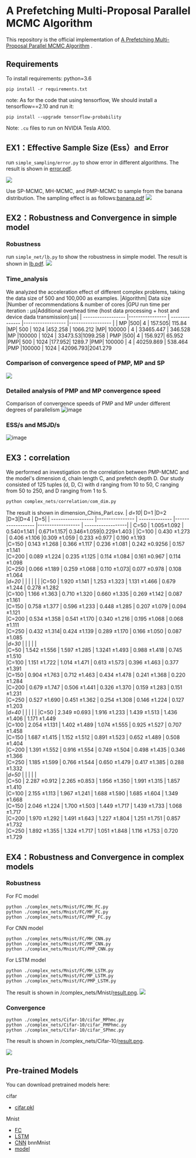 # A Prefetching Multi-Proposal Parallel MCMC Algorithm

This repository is the official implementation of [A Prefetching Multi-Proposal Parallel MCMC Algorithm]() . 



## Requirements

To install requirements:
python=3.6
```setup
pip install -r requirements.txt
```
note: As for the code that using tensorflow, We should install a  tensorflow==2.10 and run it:
```setup
pip install --upgrade tensorflow-probability
```


Note: `.cu` files to run on NVIDIA Tesla A100.



## EX1：Effective Sample Size (Ess）and Error 


run `simple_sampling/error.py` to show error in different algorithms. The  result is shown in [error.pdf](https://github.com/guifengye1/PMP-MCMC/blob/main/simple_sampling/error/error.pdf).

![](https://img-blog.csdnimg.cn/direct/ad973b8ec90f4e97a84f5b1ca7a827f5.png)

Use SP-MCMC, MH-MCMC, and PMP-MCMC to sample from the banana distribution. The sampling effect is as follows:[banana.pdf](https://github.com/guifengye1/PMP-MCMC/tree/main/simple_sampling/error/banana/bananav3.pdf)
![](https://img-blog.csdnimg.cn/direct/0ff4559140704ffa92751ab90efd5065.png)
## EX2：Robustness and Convergence in simple model
### Robustness
run `simple_net/lb.py` to show the robustness in simple model. The  result is shown in [lb.pdf](https://github.com/guifengye1/PMP-MCMC/blob/main/simple_net/lb.pdf).
![](https://img-blog.csdnimg.cn/aafb9de61dc04975a541175ad13c9764.png)
### Time_analysis
We analyzed the acceleration effect of different complex problems, taking the data size of 500 and 100,000 as examples.
|Algorithm| Data size |Number of recommendations & number of cores |GPU run time per iteration : μs|Additional overhead time (host data processing + host and device dada transmission):μs|
| ------------------ |---------------- | -------------- |------------------ |------------------ |
| MP   |500| 4  | 157.505| 115.84
|MP| 500 | 1024 |452.258 | 1066.212
|MP| 100000 | 4 | 33465.447 | 346.528
|MP |100000 | 1024 | 33473.53|1099.258
| PMP   |500| 4  | 156.927| 65.952
|PMP| 500 | 1024 |177.952| 1289.7
|PMP| 100000 | 4 | 40259.869 | 538.464
|PMP |100000 | 1024 | 42096.793|2041.279
 
### Comparison of convergence speed of PMP, MP and SP
![](https://img-blog.csdnimg.cn/direct/17f9dd2fcad34193ac4f106e6462f0bf.png)
### Detailed analysis of PMP and MP convergence speed 
Comparison of convergence speeds of PMP and MP under different degrees of parallelism
![image](https://github.com/guifengye1/PMP-MCMC/assets/66373832/e7aad937-2c28-4da2-baa1-6047d1c6a106)

### ESS/s and MSJD/s
![image](https://github.com/guifengye1/PMP-MCMC/assets/66373832/e97b1c78-b57d-49be-939d-51bf1bf92456)


## EX3：correlation
We performed an investigation on the correlation between PMP-MCMC and the model's dimension d, chain length C, and prefetch depth D. Our study consisted of 125 tuples (d, D, C) with d ranging from 10 to 50, C ranging from 50 to 250, and D ranging from 1 to 5.
```python
python complex_nets/correlation/com_dim.py
```
The  result is shown in dimension_Chins_Parl.csv.
| *d=10*| D=1 |D=2 |D=3|D=4 | D=5|
| ------------------ |---------------- | -------------- |------------------ |------------------ | ------------------|
| C=50   |   1.005±1.092  |  0.540±1.141  | 0.671±1.157| 0.346±1.059|0.229±1.403 |
|C=100 | 0.430 ±1.273 | 0.406 ±1.106 |0.309 ±1.059 | 0.233 ±0.977 | 0.190 ±1.193  
|C=150 | 0.143 ±1.268 | 0.366 ±1.117 | 0.236 ±1.081 | 0.242 ±0.9256 | 0.157 ±1.141  
|C=200 | 0.089 ±1.224 | 0.235 ±1.125 | 0.114 ±1.084 | 0.161 ±0.967 | 0.114 ±1.098   
|C=250 | 0.066 ±1.189 | 0.259 ±1.068 | 0.110 ±1.073| 0.077 ±0.978 | 0.108 ±1.064   		
|*d=20* |  |  |  |  |  |
|C=50 | 1.920 ±1.141 | 1.253 ±1.323 | 1.131 ±1.466 | 0.679 ±1.244 | 0.278 ±1.282   
|C=100 | 1.166 ±1.363 | 0.710 ±1.320 | 0.660 ±1.335 | 0.269 ±1.142 | 0.087 ±1.161   
|C=150 | 0.758 ±1.377 | 0.596 ±1.233 | 0.448 ±1.285 | 0.207 ±1.079 | 0.094 ±1.121   
|C=200 | 0.534 ±1.358 | 0.541 ±1.170 | 0.340 ±1.216 | 0.195 ±1.068 | 0.068 ±1.111   
|C=250 | 0.432 ±1.314| 0.424 ±1.139 | 0.289 ±1.170 | 0.166 ±1.050 | 0.087 ±1.085   
|*d=30* |  |  |  |  |    
|C=50 | 1.542 ±1.556 | 1.597 ±1.285 | 1.3241 ±1.493 | 0.988 ±1.418 | 0.745 ±1.510  
|C=100 | 1.151 ±1.722 | 1.014 ±1.471 | 0.613 ±1.573 | 0.396 ±1.463 | 0.377 ±1.391  
|C=150 | 0.904 ±1.763 | 0.712 ±1.463 | 0.434 ±1.478 | 0.241 ±1.368 | 0.220 ±1.284  
|C=200 | 0.679 ±1.747 | 0.506 ±1.441 | 0.326 ±1.370 | 0.159 ±1.283 | 0.151 ±1.231  
|C=250 | 0.527 ±1.690 | 0.451 ±1.362 | 0.254 ±1.308 | 0.146 ±1.224 | 0.127 ±1.203  
|*d=40* |  |  |  |  | 
|C=50 | 2.349 ±0.693 | 1.916 ±1.233 | 1.439 ±1.513 | 1.436 ±1.406 | 1.171 ±1.449  
|C=100 | 2.054 ±1.131 | 1.402 ±1.489 | 1.074 ±1.555 | 0.925 ±1.527 | 0.707 ±1.458  
|C=150 | 1.687 ±1.415 | 1.152 ±1.512 | 0.891 ±1.523 | 0.652 ±1.489 | 0.508 ±1.404  
|C=200 | 1.391 ±1.552 | 0.916 ±1.554 | 0.749 ±1.504 | 0.498 ±1.435 | 0.346 ±1.366  
|C=250 | 1.185 ±1.599 | 0.766 ±1.544 | 0.650 ±1.479 | 0.417 ±1.385 | 0.288 ±1.332  
|*d=50* | | | |  |   
|C=50 | 2.287 ±0.912 | 2.265 ±0.853 | 1.956 ±1.350 | 1.991 ±1.315 | 1.857 ±1.410  
|C=100 | 2.155 ±1.113 | 1.967 ±1.241 | 1.688 ±1.590 | 1.685 ±1.604 | 1.349 ±1.668  
|C=150 | 2.046 ±1.224 | 1.700 ±1.503 | 1.449 ±1.717 | 1.439 ±1.733 | 1.068 ±1.717  
|C=200 | 1.970 ±1.292 | 1.491 ±1.643 | 1.227 ±1.804 | 1.251 ±1.751 | 0.857 ±1.732  
|C=250 | 1.892 ±1.355 | 1.324 ±1.717 | 1.051 ±1.848 | 1.116 ±1.753 | 0.720 ±1.729  


## EX4：Robustness and Convergence in complex models

### Robustness
For FC model
```train
python ./complex_nets/Mnist/FC/MH_FC.py
python ./complex_nets/Mnist/FC/MP_FC.py
python ./complex_nets/Mnist/FC/PMP_FC.py
```
For CNN model
```train
python ./complex_nets/Mnist/FC/MH_CNN.py
python ./complex_nets/Mnist/FC/MP_CNN.py
python ./complex_nets/Mnist/FC/PMP_CNN.py
```
For LSTM model
```train
python ./complex_nets/Mnist/FC/MH_LSTM.py
python ./complex_nets/Mnist/FC/MP_LSTM.py
python ./complex_nets/Mnist/FC/PMP_LSTM.py
```
The  result is shown in /complex_nets/Mnist/[result.png](https://github.com/guifengye1/PMP-MCMC/blob/main/complex_nets/Mnist/result.png).
![](https://img-blog.csdnimg.cn/4c6d6665ea264fae8d818b7b49e34dc0.png)
### Convergence
```train
python ./complex_nets/Cifar-10/cifar_MPhmc.py
python ./complex_nets/Cifar-10/cifar_PMPhmc.py
python ./complex_nets/Cifar-10/cifar_SPhmc.py
```
The  result is shown in /complex_nets/Cifar-10/[result.png](https://github.com/guifengye1/PMP-MCMC/blob/main/complex_nets/Cifar-10/result.png).


![](https://img-blog.csdnimg.cn/135e72bfbd48423f8fc4f9d402f9376c.png)

## Pre-trained Models

You can download pretrained models here:

cifar
- [cifar.pkl
](https://github.com/guifengye1/PMP-MCMC/blob/main/complex_nets/Cifar-10/cifar.pkl)

Mnist
- [FC](https://github.com/guifengye1/PMP-MCMC/blob/main/complex_nets/Mnist/FC/FC_model.pkl) 
- [LSTM](https://github.com/guifengye1/PMP-MCMC/blob/main/complex_nets/Mnist/LSTM/LSTM_model.pkl)
- [CNN](https://github.com/guifengye1/PMP-MCMC/tree/main/complex_nets/Mnist/CNN)
bnnMnist
- [model](https://github.com/guifengye1/PMP-MCMC/blob/main/complex_nets/Bayesian%20Network%20Training/bnn_mnist.pth)



